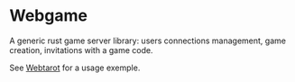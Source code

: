 # Webgame

A generic rust game server library: users connections management, game creation, invitations with a game code.

See [Webtarot](https://github.com/mmai/webtarot) for a usage exemple.
